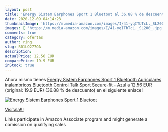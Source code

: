 ```yaml
---
layout: post
title: 'Energy Sistem Earphones Sport 1 Bluetoot al 36.88 % de descuento'
date: 2020-12-09 04:14:23
thumbnailImage: 'https://m.media-amazon.com/images/I/41-yqITbTcL._SL200_.jpg'
images: [ 'https://m.media-amazon.com/images/I/41-yqITbTcL._SL200_.jpg' ]
comments: true
category: ofertas
author: ring
slug: B01LQ277QA
description:
actualPrice: 12.56 EUR
comparePrice: 19.9 EUR
inStock: true
---
```


Ahora mismo tienes [Energy Sistem Earphones Sport 1 Bluetooth  Auriculares inalambricos  Bluetooth  Control Talk  Sport  Secure-fit  - Azul](https://www.amazon.es/dp/B01LQ277QA/?tag=tolees-21) a 12.56 EUR (original: 19.9 EUR) (36.88 %  de descuento) en el siguiente enlace!

[![Energy Sistem Earphones Sport 1 Bluetoot](https://m.media-amazon.com/images/I/41-yqITbTcL._SL200_.jpg)](https://www.amazon.es/dp/B01LQ277QA/?tag=tolees-21)

[Visítala!!!](https://www.amazon.es/dp/B01LQ277QA/?tag=tolees-21)

Links participate in Amazon Associate program and might generate a comission on qualifying sales
